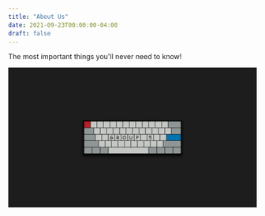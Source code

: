 ```yaml
---
title: "About Us"
date: 2021-09-23T00:00:00-04:00
draft: false
---
```


The most important things you'll never need to know! 

![screenshot](https://raw.githubusercontent.com/MesamJ/302_Group_5/master/content/Menus/PFPnew.jpg)
